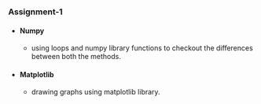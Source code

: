 
### Assignment-1

* #### Numpy
    - using loops and numpy library functions to checkout the differences between both the methods.
- #### Matplotlib
    - drawing graphs using matplotlib library.